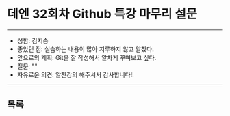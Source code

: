 # 데엔 32회차 Github 특강 마무리 설문
---
- 성함: 김지승
- 좋았던 점: 실습하는 내용이 많아 지루하지 않고 알찼다.
- 앞으로의 계획: Git을 잘 작성해서 알차게 꾸며보고 싶다.
- 질문: ""
- 자유로운 의견: 알찬강의 해주셔서 감사합니다!!
----
## 목록
